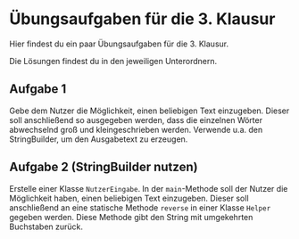# Übungsaufgaben für die 3. Klausur

Hier findest du ein paar Übungsaufgaben für die 3. Klausur.

Die Lösungen findest du in den jeweiligen Unterordnern.

## Aufgabe 1

Gebe dem Nutzer die Möglichkeit, einen beliebigen Text einzugeben.
Dieser soll anschließend so ausgegeben werden,
dass die einzelnen Wörter abwechselnd groß und kleingeschrieben werden.
Verwende u.a. den StringBuilder, um den Ausgabetext zu erzeugen.

## Aufgabe 2 (StringBuilder nutzen)

Erstelle einer Klasse ```NutzerEingabe```.
In der ```main```-Methode soll der Nutzer die Möglichkeit haben,
einen beliebigen Text einzugeben.
Dieser soll anschließend an eine statische Methode ```reverse```
in einer Klasse ```Helper``` gegeben werden.
Diese Methode gibt den String mit umgekehrten Buchstaben zurück.